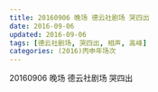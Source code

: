 ```yaml
---
title: 20160906 晚场 德云社剧场 哭四出
date: 2016-09-06
updated: 2016-09-06
tags: [德云社剧场, 哭四出, 相声, 高峰] 
categories: (2016)丙申年场次 
---
```

20160906 晚场 德云社剧场 哭四出
